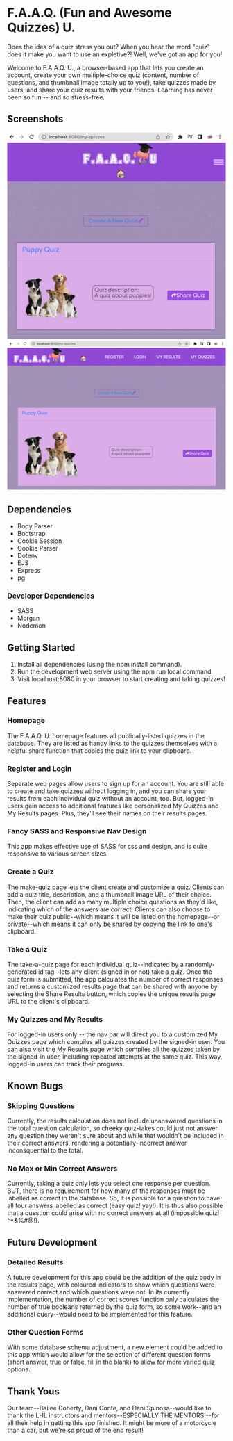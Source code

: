 # F.A.A.Q. (Fun and Awesome Quizzes) U. 

Does the idea of a quiz stress you out? When you hear the word "quiz" does it make you want to use an expletive?! Well, we've got an app for you! 

Welcome to F.A.A.Q. U., a browser-based app that lets you create an account, create your own multiple-choice quiz (content, number of questions, and thumbnail image totally up to you!), take quizzes made by users, and share your quiz results with your friends. Learning has never been so fun -- and so stress-free. 

## Screenshots
![Screenshot of My Quizzes page in Mobile View](https://github.com/DohBae/LHL-Midterm-/blob/error-handling/public/images/SS-my-quizzes-mobile.png?raw=true)
![Screenshot of My Quizzes page in Desktop View](https://github.com/DohBae/LHL-Midterm-/blob/error-handling/public/images/SS-my-quizzes-desktop.png?raw=true)


## Dependencies
- Body Parser
- Bootstrap
- Cookie Session
- Cookie Parser
- Dotenv
- EJS 
- Express
- pg

### Developer Dependencies
- SASS
- Morgan
- Nodemon

## Getting Started
1. Install all dependencies (using the npm install command).
2. Run the development web server using the npm run local command.
3. Visit localhost:8080 in your browser to start creating and taking quizzes!

## Features

### Homepage
The F.A.A.Q. U. homepage features all publically-listed quizzes in the database. They are listed as handy links to the quizzes themselves with a helpful share function that copies the quiz link to your clipboard. 

### Register and Login
Separate web pages allow users to sign up for an account. You are still able to create and take quizzes without logging in, and you can share your results from each individual quiz without an account, too. But, logged-in users gain access to additional features like personalized My Quizzes and My Results pages. Plus, they'll see their names on their results pages. 

### Fancy SASS and Responsive Nav Design
This app makes effective use of SASS for css and design, and is quite responsive to various screen sizes.

### Create a Quiz
The make-quiz page lets the client create and customize a quiz. Clients can add a quiz title, description, and a thumbnail image URL of their choice. Then, the client can add as many multiple choice questions as they'd like, indicating which of the answers are correct. Clients can also choose to make their quiz public--which means it will be listed on the homepage--or private--which means it can only be shared by copying the link to one's clipboard. 

### Take a Quiz
The take-a-quiz page for each individual quiz--indicated by a randomly-generated id tag--lets any client (signed in or not) take a quiz. Once the quiz form is submitted, the app calculates the number of correct responses and returns a customized results page that can be shared with anyone by selecting the Share Results button, which copies the unique results page URL to the client's clipboard.

### My Quizzes and My Results
For logged-in users only -- the nav bar will direct you to a customized My Quizzes page which compiles all quizzes created by the signed-in user. You can also visit the My Results page which compiles all the quizzes taken by the signed-in user, including repeated attempts at the same quiz. This way, logged-in users can track their progress. 

## Known Bugs

### Skipping Questions
Currently, the results calculation does not include unanswered questions in the total question calculation, so cheeky quiz-takes could just not answer any question they weren't sure about and while that wouldn't be included in their correct answers, rendering a potentially-incorrect answer inconsquential to the total. 

### No Max or Min Correct Answers
Currently, taking a quiz only lets you select one response per question. BUT, there is no requirement for how many of the responses must be labelled as correct in the database. So, it is possible for a question to have all four answers labelled as correct (easy quiz! yay!). It is thus also possible that a question could arise with no correct answers at all (impossible quiz! ^*&%#@!). 

## Future Development

### Detailed Results
A future development for this app could be the addition of the quiz body in the results page, with coloured indicators to show which questions were answered correct and which questions were not. In its currently implementation, the number of correct scores function only calculates the number of true booleans returned by the quiz form, so some work--and an additional query--would need to be implemented for this feature.

### Other Question Forms
With some database schema adjustment, a new element could be added to this app which would allow for the selection of different question forms (short answer, true or false, fill in the blank) to allow for more varied quiz options.

## Thank Yous
Our team--Bailee Doherty, Dani Conte, and Dani Spinosa--would like to thank the LHL instructors and mentors--ESPECIALLY THE MENTORS!--for all their help in getting this app finished. It might be more of a motorcycle than a car, but we're so proud of the end result! 
